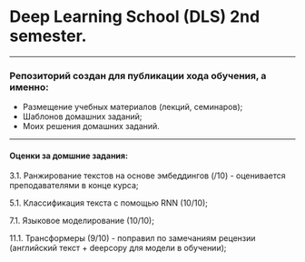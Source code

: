 # Deep Learning School (DLS) 2nd semester.

---

### Репозиторий создан для публикации хода обучения, а именно:
* Размещение учебных материалов (лекций, семинаров);
* Шаблонов домашних заданий;
* Моих решения домашних заданий.

---
#### Оценки за домшние задания:
3.1. Ранжирование текстов на основе эмбеддингов (/10) - оценивается преподавателями в конце курса;

5.1. Классификация текста с помощью RNN (10/10);

7.1. Языковое моделирование (10/10);

11.1. Трансформеры (9/10) - поправил по замечаниям рецензии (английский текст + deepcopy для модели в обучении);
